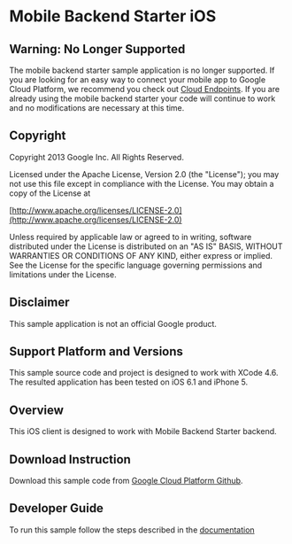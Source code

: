 # Mobile Backend Starter iOS 

## Warning: No Longer Supported

The mobile backend starter sample application is no longer supported.  If you are looking for an easy way to connect your mobile app to Google Cloud Platform, we recommend you check out [Cloud Endpoints](https://cloud.google.com/endpoints/).  If you are already using the mobile backend starter your code will continue to work and no modifications are necessary at this time.

## Copyright
Copyright 2013 Google Inc. All Rights Reserved.

Licensed under the Apache License, Version 2.0 (the "License"); you may not use this file except in compliance with the License. You may obtain a copy of the License at

[http://www.apache.org/licenses/LICENSE-2.0](http://www.apache.org/licenses/LICENSE-2.0)

Unless required by applicable law or agreed to in writing, software distributed under the License is distributed on an "AS IS" BASIS, WITHOUT WARRANTIES OR CONDITIONS OF ANY KIND, either express or implied. See the License for the specific language governing permissions and limitations under the License.

## Disclaimer
This sample application is not an official Google product.

## Support Platform and Versions
This sample source code and project is designed to work with XCode 4.6.  The resulted application has been tested on iOS 6.1 and iPhone 5.

## Overview
This iOS client is designed to work with Mobile Backend Starter backend.

## Download Instruction
Download this sample code from [Google Cloud Platform Github](https://github.com/GoogleCloudPlatform/solutions-mobile-backend-starter-ios-client).

## Developer Guide
To run this sample follow the steps described in the [documentation](https://developers.google.com/cloud/samples/mbs/ios/)

